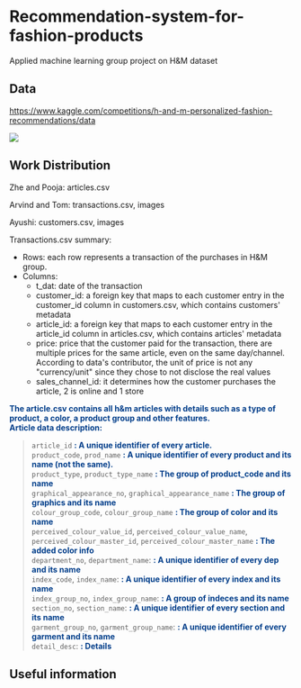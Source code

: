 # Recommendation-system-for-fashion-products
Applied machine learning group project on H&amp;M dataset

## Data
https://www.kaggle.com/competitions/h-and-m-personalized-fashion-recommendations/data

![](Jerry/H%20&%20M%20Data%20Schema.png)

## Work Distribution
Zhe and Pooja: articles.csv

Arvind and Tom: transactions.csv, images

Ayushi: customers.csv, images

Transactions.csv summary:

- Rows: each row represents a transaction of the purchases in H&M group.
- Columns:
  - t_dat: date of the transaction
  - customer_id: a foreign key that maps to each customer entry in the customer_id column in customers.csv, which contains customers' metadata
  - article_id: a foreign key that maps to each customer entry in the article_id column in articles.csv, which contains articles' metadata
  - price: price that the customer paid for the transaction, there are multiple prices for the same article, even on the same day/channel. According to data's contributor, the unit of price is not any "currency/unit" since they chose to not disclose the real values
  - sales_channel_id: it determines how the customer purchases the article, 2 is online and 1 store

**<span style="color:#023e8a;"> The article.csv contains all h&m articles with details such as a type of product, a color, a product group and other features.</span>**  
**<span style="color:#023e8a;"> Article data description: </span>**

> `article_id` **<span style="color:#023e8a;">: A unique identifier of every article.</span>**  
> `product_code`, `prod_name` **<span style="color:#023e8a;">: A unique identifier of every product and its name (not the same).</span>**  
> `product_type`, `product_type_name` **<span style="color:#023e8a;">: The group of product_code and its name</span>**  
> `graphical_appearance_no`, `graphical_appearance_name` **<span style="color:#023e8a;">: The group of graphics and its name</span>**  
> `colour_group_code`, `colour_group_name` **<span style="color:#023e8a;">: The group of color and its name</span>**  
> `perceived_colour_value_id`, `perceived_colour_value_name`, `perceived_colour_master_id`, `perceived_colour_master_name` **<span style="color:#023e8a;">: The added color info</span>**  
> `department_no`, `department_name`: **<span style="color:#023e8a;">: A unique identifier of every dep and its name</span>**  
> `index_code`, `index_name`: **<span style="color:#023e8a;">: A unique identifier of every index and its name</span>**  
> `index_group_no`, `index_group_name`: **<span style="color:#023e8a;">: A group of indeces and its name</span>**  
> `section_no`, `section_name`: **<span style="color:#023e8a;">: A unique identifier of every section and its name</span>**  
> `garment_group_no`, `garment_group_name`: **<span style="color:#023e8a;">: A unique identifier of every garment and its name</span>**  
> `detail_desc`: **<span style="color:#023e8a;">: Details</span>**  

## Useful information
